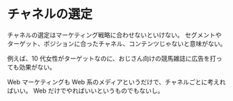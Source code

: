 # チャネルの選定

チャネルの選定はマーケティング戦略に合わせないといけない。
セグメントやターゲット、ポジションに合ったチャネル、コンテンツじゃないと意味がない。

例えば、10 代女性がターゲットなのに、おじさん向けの競馬雑誌に広告を打っても効果がない。

Web マーケティングも Web 系のメディアというだけで、チャネルごとに考えればいい。
Web だけでやればいいというものでもないし。

